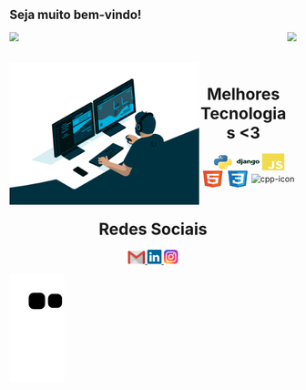 ## Seja muito bem-vindo!

<div>

  <img  height="180em" src="https://github-readme-stats.vercel.app/api?username=Alan-Gomes1&show_icons=true&theme=midnight-purple&include_all_commits=true&count_private=true"/>
  <img align="right" height="180em" src="https://github-readme-stats.vercel.app/api/top-langs/?username=Alan-gomes1&layout=compact&langs_count=16&theme=great-gatsby"/>
</div>
<br>

<div  align="center"> 
  <div style="display: inline_block"><br>
    <img align="left" height="250" alt="coding-time" src="code.gif">
    <h1 align="center">Melhores Tecnologias <3</h1>
    <img align="center" height="30" width="40" alt="python-icon" src="https://raw.githubusercontent.com/devicons/devicon/master/icons/python/python-original.svg">
    <img align="center" height="30" width="40" alt="django-icon" src="https://github.com/devicons/devicon/blob/master/icons/django/django-plain-wordmark.svg"> 
    <img align="center" height="30" width="40" alt="js-icon"  src="https://raw.githubusercontent.com/devicons/devicon/master/icons/javascript/javascript-plain.svg">
    <img align="center" height="30" width="40" alt="html-icon" src="https://raw.githubusercontent.com/devicons/devicon/master/icons/html5/html5-original.svg">
    <img align="center" height="30" width="40" alt="css-icon" src="https://raw.githubusercontent.com/devicons/devicon/master/icons/css3/css3-original.svg">
    <img align="center" height="30" width="40" alt="cpp-icon" src="https://raw.githubusercontent.com/jmnote/z-icons/master/svg/cpp.svg">
   </div>
​    

  <h1 align="center">Redes Sociais</h1>
    <a href = "mailto: alan.gomespro@gmail.com">
      <img width="30" src="gmail.svg">
    </a>
    <a href = "https://www.linkedin.com/in/alan-gomes-3a7b3788/">
      <img width="25" src="linkedin.svg">
    </a>
    <!--
    <a href = "https://www.youtube.com/channel/UCd5Ivcm28R1C3fCQKbOx2cg">
      <img width="35" src="youtube.svg">
    </a> -->
    <a href = "https://www.instagram.com/alan_gomes.py/">
      <img width="25" src="instagram.png">
    </a>
</div>

![Snake animation](https://github.com/Alan-Gomes1/Alan-Gomes1/blob/output/github-contribution-grid-snake.svg)
